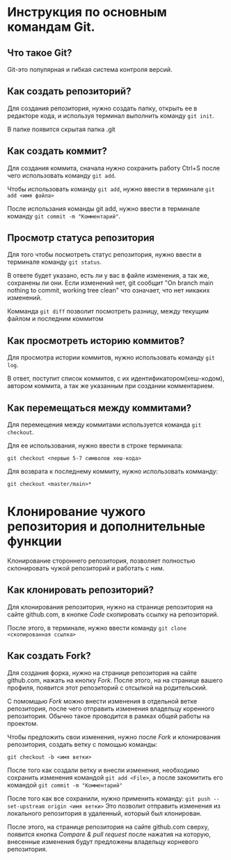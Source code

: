 # Инструкция по основным командам Git.

## Что такое Git?

Git-это популярная и гибкая система контроля версий.

## Как создать репозиторий?

Для создания репозитория, нужно создать папку, открыть ее в редакторе кода, и используя терминал выполнить команду `git init`. 

В папке появится скрытая папка .git

## Как создать коммит?
Для создания коммита, сначала нужно сохранить работу Ctrl+S после чего использовать команду `git add`.

Чтобы использовать команду `git add`, нужно ввести в терминале 
``
git add <имя файла>
``

После иcпользания команды git add, нужно ввести в терминале команду `git commit -m "Комментарий"`.

## Просмотр статуса репозитория

Для того чтобы посмотреть статус репозитория, нужно ввести в терминале команду `git status`.

В ответе будет указано, есть ли у вас в файле изменения, а так же, сохранены ли они.
Если изменений нет, git сообщит "On branch main
nothing to commit, working tree clean" что означает, что нет никаких изменений.

Комманда `git diff` позволит посмотреть разницу, между текущим файлом и последним коммитом

## Как просмотреть историю коммитов?

Для просмотра истории коммитов, нужно использовать команду `git log`.

В ответ, поступит список коммитов, с их идентификатором(хеш-кодом), автором коммита, а так же указанным при создании комментарием.

## Как перемещаться между коммитами?

Для перемещения между коммитами используется команда `git checkout`.

Для ее использования, нужно ввести в строке терминала:

``
git checkout <первые 5-7 символов хеш-кода>
``


Для возврата к последнему коммиту, нужно использовать комманду:

`git checkout <master/main>*`


# Клонирование чужого репозитория и дополнительные функции 

Клонирование стороннего репозитория, позволяет полностью склонировать чужой репозиторий и работать с ним.


## Как клонировать репозиторий?

Для клонирования репозитория, нужно на странице репозитория на сайте github.com, в кнопке *Сode* скопировать ссылку на репозиторий.

После этого, в терминале, нужно ввести команду `git clone <скопированная ссылка>`

## Как создать Fork?

Для создания форка, нужно на странице репозитория на сайте github.com, нажать на кнопку *Fork*.
После этого, на на странице вашего профиля, появится этот репозиторий с отсылкой на родительский.

С помомщью *Fork* можно внести изменения в отдельной ветке репозитория, после чего отправить изменения владельцу коренного репозитория.
Обычно такое проводится в рамках общей работы на проектом.

Чтобы предложить свои изменения, нужно после *Fork* и клонирования репозитория, создать ветку с помощью команды:

`git checkout -b <имя ветки>`

После того как создали ветку и внесли изменения,  необходимо сохранить изменения командой `git add <File>`, а после закомитить его командой `git commit -m "Комментарий"`

После того как все сохранили, нужно применить команду:
 `git push --set-upstream origin <имя ветки>`
 Это позволит отправить изменения из локального репозитория в удаленный, который был клонирован. 

 После этого, на странице репозитория на сайте github.com сверху, появится кнопка *Compare & pull request* после нажатия на которую, внесенные изменения будут предложены владельцу корневого репозитория.
 